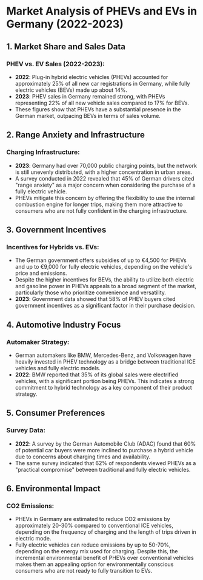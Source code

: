 # Market Analysis of PHEVs and EVs in Germany (2022-2023)

## 1. Market Share and Sales Data

### PHEV vs. EV Sales (2022-2023):
- **2022**: Plug-in hybrid electric vehicles (PHEVs) accounted for approximately 25% of all new car registrations in Germany, while fully electric vehicles (BEVs) made up about 14%.
- **2023**: PHEV sales in Germany remained strong, with PHEVs representing 22% of all new vehicle sales compared to 17% for BEVs.
- These figures show that PHEVs have a substantial presence in the German market, outpacing BEVs in terms of sales volume.

## 2. Range Anxiety and Infrastructure

### Charging Infrastructure:
- **2023**: Germany had over 70,000 public charging points, but the network is still unevenly distributed, with a higher concentration in urban areas.
- A survey conducted in 2022 revealed that 45% of German drivers cited "range anxiety" as a major concern when considering the purchase of a fully electric vehicle.
- PHEVs mitigate this concern by offering the flexibility to use the internal combustion engine for longer trips, making them more attractive to consumers who are not fully confident in the charging infrastructure.

## 3. Government Incentives

### Incentives for Hybrids vs. EVs:
- The German government offers subsidies of up to €4,500 for PHEVs and up to €9,000 for fully electric vehicles, depending on the vehicle's price and emissions.
- Despite the higher incentives for BEVs, the ability to utilize both electric and gasoline power in PHEVs appeals to a broad segment of the market, particularly those who prioritize convenience and versatility.
- **2023**: Government data showed that 58% of PHEV buyers cited government incentives as a significant factor in their purchase decision.

## 4. Automotive Industry Focus

### Automaker Strategy:
- German automakers like BMW, Mercedes-Benz, and Volkswagen have heavily invested in PHEV technology as a bridge between traditional ICE vehicles and fully electric models.
- **2022**: BMW reported that 35% of its global sales were electrified vehicles, with a significant portion being PHEVs. This indicates a strong commitment to hybrid technology as a key component of their product strategy.

## 5. Consumer Preferences

### Survey Data:
- **2022**: A survey by the German Automobile Club (ADAC) found that 60% of potential car buyers were more inclined to purchase a hybrid vehicle due to concerns about charging times and availability.
- The same survey indicated that 62% of respondents viewed PHEVs as a "practical compromise" between traditional and fully electric vehicles.

## 6. Environmental Impact

### CO2 Emissions:
- PHEVs in Germany are estimated to reduce CO2 emissions by approximately 20-30% compared to conventional ICE vehicles, depending on the frequency of charging and the length of trips driven in electric mode.
- Fully electric vehicles can reduce emissions by up to 50-70%, depending on the energy mix used for charging. Despite this, the incremental environmental benefit of PHEVs over conventional vehicles makes them an appealing option for environmentally conscious consumers who are not ready to fully transition to EVs.
